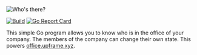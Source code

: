 ![Who's there?](https://cloud.githubusercontent.com/assets/5447088/22626990/14522f80-ebb1-11e6-9b40-9a027ed3478d.gif)

[![Build](https://img.shields.io/travis/upframe/whosthere.svg?style=flat-square)](https://travis-ci.org/upframe/whosthere)
[![Go Report Card](https://goreportcard.com/badge/github.com/upframe/whosthere?style=flat-square)](https://goreportcard.com/report/upframe/whosthere)

This simple Go program allows you to know who is in the office of your company. The members of the company can change their own state. This powers [office.upframe.xyz](https://office.upframe.xyz/).
